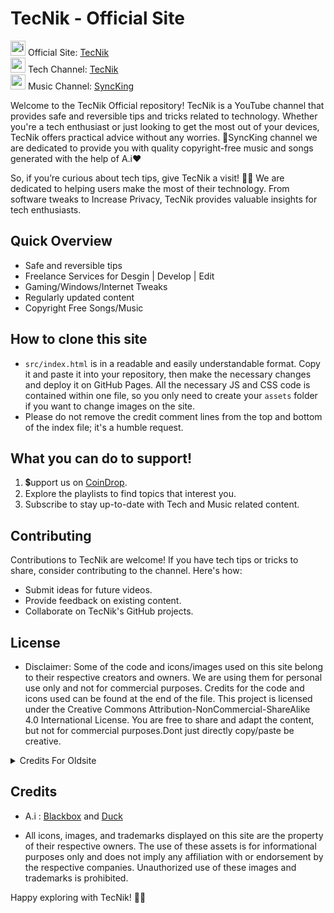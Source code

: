 
# TecNik - Official Site 

[<img width="24" height="24" src="https://img.icons8.com/color/24/internet--v1.png" alt="internet--v1"/>](https://tecnik.pages.dev) Official Site: [TecNik](https://tecnik.pages.dev) <br>
[<img width="24" height="24" src="https://img.icons8.com/color/24/youtube-play.png" alt="youtube-play"/>](https://www.youtube.com/@TecnikOfficial) Tech Channel: [TecNik](https://www.youtube.com/@TecnikOfficial) <br>
[<img width="24" height="24" src="https://img.icons8.com/color/24/youtube-play.png" alt="youtube-play"/>](https://www.youtube.com/@SyncKingMusic) Music Channel: [SyncKing](https://www.youtube.com/@SyncKingMusic)

Welcome to the TecNik Official repository! TecNik is a YouTube channel that provides safe and reversible tips and tricks related to technology. Whether you're a tech enthusiast or just looking to get the most out of your devices, TecNik offers practical advice without any worries.
🎵SyncKing channel we are dedicated to provide you with quality copyright-free music and songs generated with the help of A.i❤️

So, if you’re curious about tech tips, give TecNik a visit! 🚀🔧
We are dedicated to helping users make the most of their technology. From software tweaks to Increase Privacy, TecNik provides valuable insights for tech enthusiasts.

## Quick Overview
- Safe and reversible tips
- Freelance Services for Desgin | Develop | Edit
- Gaming/Windows/Internet Tweaks
- Regularly updated content
- Copyright Free Songs/Music

## How to clone this site
- `src/index.html` is in a readable and easily understandable format. Copy it and paste it into your repository, then make the necessary changes and deploy it on GitHub Pages. All the necessary JS and CSS code is contained within one file, so you only need to create your `assets` folder if you want to change images on the site.  
- Please do not remove the credit comment lines from the top and bottom of the index file; it's a humble request.

## What you can do to support!
1. 💲upport us on [CoinDrop](https://coindrop.to/tecnik).
2. Explore the playlists to find topics that interest you.
3. Subscribe to stay up-to-date with Tech and Music related content.

## Contributing
Contributions to TecNik are welcome! If you have tech tips or tricks to share, consider contributing to the channel. Here's how:
- Submit ideas for future videos.
- Provide feedback on existing content.
- Collaborate on TecNik's GitHub projects.

## License
- Disclaimer: Some of the code and icons/images used on this site belong to their respective creators and owners. We are using them for personal use only and not for commercial purposes. Credits for the code and icons used can be found at the end of the file.
This project is licensed under the Creative Commons Attribution-NonCommercial-ShareAlike 4.0 International License. You are free to share and adapt the content, but not for commercial purposes.Dont just directly copy/paste be creative.

<details>
  <summary>Credits For Oldsite</summary>
  <ul>
    <li><a href="https://getbootstrap.com">Bootstrap</a></li>
    <li><a href="https://themeforest.net/user/avanzare">Creazione Avanzare 👑</a></li>
    <li><a href="https://wordpress.org/">WordPress</a></li>
    <li><a href="https://www.ubisoft.com/en-us/game/watch-dogs/watch-dogs">Wallpaper: Watch Dogs</a></li>
    <li><a href="https://github.com/glreno/oneko">CatJS</a></li>
    <li><a href="https://www.w3schools.com/">W3Schools</a></li>
  </ul>
</details>


## Credits
- A.i : [Blackbox](https://www.blackbox.ai) and [Duck](https://duck.ai)  

- All icons, images, and trademarks displayed on this site are the property of their respective owners. The use of these assets is for informational purposes only and does not imply any affiliation with or endorsement by the respective companies. Unauthorized use of these images and trademarks is prohibited.

Happy exploring with TecNik! 🚀🔧
